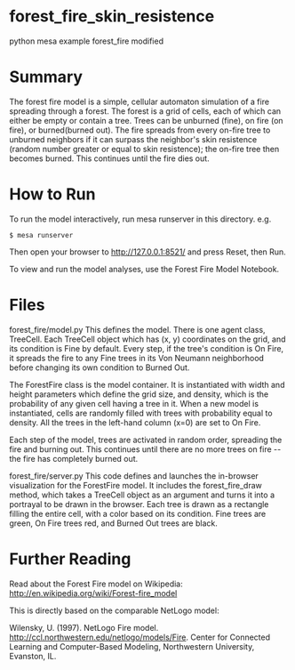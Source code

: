 # forest_fire_skin_resistence
python mesa example forest_fire modified

# Summary

The forest fire model is a simple, cellular automaton simulation of a fire spreading through a forest. The forest is a grid of cells, each of which can either be empty or contain a tree. Trees can be unburned (fine), on fire (on fire), or burned(burned out). The fire spreads from every on-fire tree to unburned neighbors if it can surpass the neighbor's skin resistence (random number greater or equal to skin resistence); the on-fire tree then becomes burned. This continues until the fire dies out.

# How to Run
To run the model interactively, run mesa runserver in this directory. e.g.

    $ mesa runserver
Then open your browser to http://127.0.0.1:8521/ and press Reset, then Run.

To view and run the model analyses, use the Forest Fire Model Notebook.

# Files
forest_fire/model.py
This defines the model. There is one agent class, TreeCell. Each TreeCell object which has (x, y) coordinates on the grid, and its condition is Fine by default. Every step, if the tree's condition is On Fire, it spreads the fire to any Fine trees in its Von Neumann neighborhood before changing its own condition to Burned Out.

The ForestFire class is the model container. It is instantiated with width and height parameters which define the grid size, and density, which is the probability of any given cell having a tree in it. When a new model is instantiated, cells are randomly filled with trees with probability equal to density. All the trees in the left-hand column (x=0) are set to On Fire.

Each step of the model, trees are activated in random order, spreading the fire and burning out. This continues until there are no more trees on fire -- the fire has completely burned out.

forest_fire/server.py
This code defines and launches the in-browser visualization for the ForestFire model. It includes the forest_fire_draw method, which takes a TreeCell object as an argument and turns it into a portrayal to be drawn in the browser. Each tree is drawn as a rectangle filling the entire cell, with a color based on its condition. Fine trees are green, On Fire trees red, and Burned Out trees are black.

# Further Reading
Read about the Forest Fire model on Wikipedia: http://en.wikipedia.org/wiki/Forest-fire_model

This is directly based on the comparable NetLogo model:

Wilensky, U. (1997). NetLogo Fire model. http://ccl.northwestern.edu/netlogo/models/Fire. Center for Connected Learning and Computer-Based Modeling, Northwestern University, Evanston, IL.
